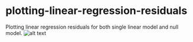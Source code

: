 # plotting-linear-regression-residuals
Plotting linear regression residuals for both single linear model and null model.
![alt text](Isolated.png "Title")
